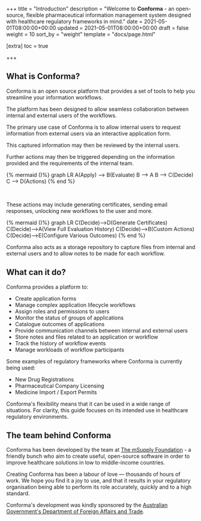 +++
title = "Introduction"
description = "Welcome to **Conforma** - an open-source, flexible pharmaceutical information management system designed with healthcare regulatory frameworks in mind."
date = 2021-05-01T08:00:00+00:00
updated = 2021-05-01T08:00:00+00:00
draft = false
weight = 10
sort_by = "weight"
template = "docs/page.html"

[extra]
toc = true

+++

## What is Conforma?

Conforma is an open source platform that provides a set of tools to help you streamline your information workflows.

The platform has been designed to allow seamless collaboration between internal and external users of the workflows.

The primary use case of Conforma is to allow internal users to request information from external users via an interactive application form.

This captured information may then be reviewed by the internal users.

Further actions may then be triggered depending on the information provided and the requirements of the internal team.

{% mermaid ()%}
graph LR
A(Apply) --> B(Evaluate)
B --> A
B --> C(Decide)
C --> D(Actions)
{% end %}

</br>

These actions may include generating certificates, sending email responses, unlocking new workflows to the user and more.

{% mermaid ()%}
graph LR
C(Decide)-->D(Generate Certificates)
C(Decide)-->A(View Full Evaluation History)
C(Decide)-->B(Custom Actions)
C(Decide)-->E(Configure Various Outcomes)
{% end %}
</br>

Conforma also acts as a storage repository to capture files from internal and external users and to allow notes to be made for each workflow.

## What can it do?

Conforma provides a platform to:

- Create application forms
- Manage complex application lifecycle workflows
- Assign roles and permissions to users
- Monitor the status of groups of applications
- Catalogue outcomes of applications
- Provide communication channels between internal and external users
- Store notes and files related to an application or workflow
- Track the history of workflow events
- Manage workloads of workflow participants

Some examples of regulatory frameworks where Conforma is currently being used:

- New Drug Registrations
- Pharmaceutical Company Licensing
- Medicine Import / Export Permits

Conforma's flexibility means that it can be used in a wide range of situations. For clarity, this guide focuses on its intended use in healthcare regulatory environments.

## The team behind Conforma

Conforma has been developed by the team at [The mSupply Foundation](https://msupply.foundation/about) - a friendly bunch who aim to create useful, open-source software in order to improve healthcare solutions in low to middle-income countries.

Creating Conforma has been a labour of love — thousands of hours of work. We hope you find it a joy to use, and that it results in your regulatory organisation being able to perform its role accurately, quickly and to a high standard.

Conforma's development was kindly sponsored by the [Australian Government's Department of Foreign Affairs and Trade](https://www.dfat.gov.au/).
